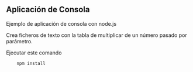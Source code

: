 ## Aplicación de Consola

Ejemplo de aplicación de consola con node.js

Crea ficheros de texto con la tabla de multiplicar de un número pasado por parámetro.

Ejecutar este comando

```
    npm install
```